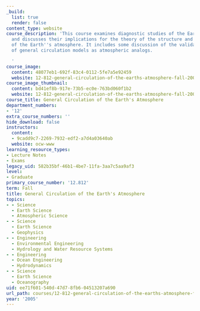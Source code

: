 ```yaml
---
_build:
  list: true
  render: false
content_type: website
course_description: 'This course examines diagnostic studies of the Earth''s atmosphere
  and discusses their implications for the theory of the structure and general circulation
  of the Earth''s atmosphere. It includes some discussion of the validation and use
  of general circulation models as atmospheric analogs.

  '
course_image:
  content: 48077eb1-692f-83c4-0112-5fe7a5e92459
  website: 12-812-general-circulation-of-the-earths-atmosphere-fall-2005
course_image_thumbnail:
  content: bd41ef8b-917e-73b5-ec0e-763bd060f1b2
  website: 12-812-general-circulation-of-the-earths-atmosphere-fall-2005
course_title: General Circulation of the Earth's Atmosphere
department_numbers:
- '12'
extra_course_numbers: ''
hide_download: false
instructors:
  content:
  - 9cadd9c7-2269-7932-edf2-a7d4a03640ab
  website: ocw-www
learning_resource_types:
- Lecture Notes
- Exams
legacy_uid: 582b35bf-46b1-4be7-11fa-3aa7c5aa9af3
level:
- Graduate
primary_course_number: '12.812'
term: Fall
title: General Circulation of the Earth's Atmosphere
topics:
- - Science
  - Earth Science
  - Atmospheric Science
- - Science
  - Earth Science
  - Geophysics
- - Engineering
  - Environmental Engineering
  - Hydrology and Water Resource Systems
- - Engineering
  - Ocean Engineering
  - Hydrodynamics
- - Science
  - Earth Science
  - Oceanography
uid: ee71f601-540d-47d7-8fb6-04513207a690
url_path: courses/12-812-general-circulation-of-the-earths-atmosphere-fall-2005
year: '2005'
---
```

